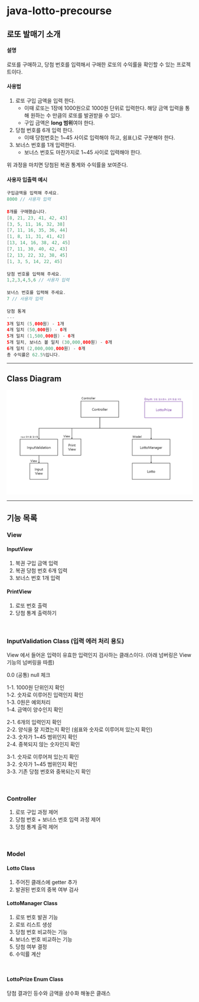 # java-lotto-precourse
## 로또 발매기 소개
#### 설명
로또를 구매하고, 당첨 번호를 입력해서 구매한 로또의 수익률을 확인할 수 있는 프로젝트이다. 

#### 사용법
1. 로또 구입 금액을 입력 한다. 
    * 이때 로또는 1장에 1000원으로 1000원 단위로 입력한다. 해당 금액 입력을 통해 원하는 수 만큼의 로또를 발권받을 수 있다.
    * 구입 금액은 **long 범위**여야 한다.
2. 당첨 번호를 6개 입력 한다.
   * 이때 당첨번호는 1~45 사이로 입력해야 하고, 쉼표(,)로 구분해야 한다.
3. 보너스 번호를 1개 입력한다.
   * 보너스 번호도 마찬가지로 1~45 사이로 입력해야 한다.

위 과정을 마치면 당첨된 복권 통계와 수익률을 보여준다.

#### 사용자 입출력 예시
```java
구입금액을 입력해 주세요.
8000 // 사용자 입력

8개를 구매했습니다.
[8, 21, 23, 41, 42, 43] 
[3, 5, 11, 16, 32, 38] 
[7, 11, 16, 35, 36, 44] 
[1, 8, 11, 31, 41, 42] 
[13, 14, 16, 38, 42, 45] 
[7, 11, 30, 40, 42, 43] 
[2, 13, 22, 32, 38, 45] 
[1, 3, 5, 14, 22, 45]

당첨 번호를 입력해 주세요.
1,2,3,4,5,6 // 사용자 입력

보너스 번호를 입력해 주세요.
7 // 사용자 입력

당첨 통계
---
3개 일치 (5,000원) - 1개
4개 일치 (50,000원) - 0개
5개 일치 (1,500,000원) - 0개
5개 일치, 보너스 볼 일치 (30,000,000원) - 0개
6개 일치 (2,000,000,000원) - 0개
총 수익률은 62.5%입니다.
```
---
## Class Diagram
<img src="./img/classDiagram.png" alt="class diagram">


___
## 기능 목록

### View
#### InputView
1. 복권 구입 금액 입력
2. 복권 당첨 번호 6개 입력
3. 보너스 번호 1개 입력

#### PrintView
1. 로또 번호 출력
2. 당첨 통계 출력하기 

<br>

### InputValidation Class (입력 에러 처리 용도)
View 에서 들어온 입력이 유효한 입력인지 검사하는 클래스이다. (아래 넘버링은 View 기능의 넘버링을 따름)

0.0 (공통) null 체크 <br>

1-1. 1000원 단위인지 확인 <br>
1-2. 숫자로 이루어진 입력인지 확인 <br>
1-3. 0원은 예외처리 <br>
1-4. 금액이 양수인지 확인 <br>

2-1. 6개의 입력인지 확인 <br>
2-2. 양식을 잘 지켰는지 확인 (쉼표와 숫자로 이루어져 있는지 확인) <br>
2-3. 숫자가 1~45 범위인지 확인 <br>
2-4. 중복되지 않는 숫자인지 확인 <br>

3-1. 숫자로 이루어져 있는지 확인 <br>
3-2. 숫자가 1~45 범위인지 확인 <br>
3-3. 기존 당첨 번호와 중복되는지 확인 <br>

<br>

### Controller
1. 로또 구입 과정 제어
2. 당첨 번호 + 보너스 번호 입력 과정 제어
3. 당첨 통계 출력 제어

<br>

### Model
#### Lotto Class
1. 주어진 클래스에 getter 추가
2. 발권된 번호의 중복 여부 검사

#### LottoManager Class
1. 로또 번호 발권 기능
2. 로또 리스트 생성
3. 당첨 번호 비교하는 기능
4. 보너스 번호 비교하는 기능
5. 당첨 여부 결정
6. 수익률 계산

<br>


#### LottoPrize Enum Class
당첨 결과인 등수와 금액을 상수화 해놓은 클래스
